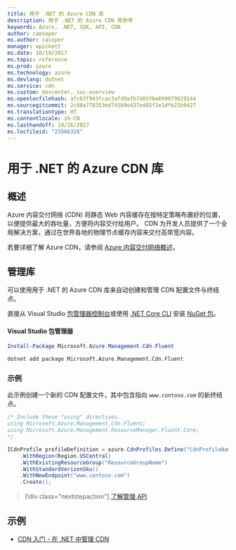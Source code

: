 ```yaml
---
title: 用于 .NET 的 Azure CDN 库
description: 用于 .NET 的 Azure CDN 库参考
keywords: Azure, .NET, SDK, API, CDN
author: camsoper
ms.author: casoper
manager: wpickett
ms.date: 10/19/2017
ms.topic: reference
ms.prod: azure
ms.technology: azure
ms.devlang: dotnet
ms.service: cdn
ms.custom: devcenter, svc-overview
ms.openlocfilehash: afc63f943fcac3afd9afb7d85f6e699079829244
ms.sourcegitcommit: 2c08a778353ed743b9e437ed85f2e1dfb21b9427
ms.translationtype: HT
ms.contentlocale: zh-CN
ms.lasthandoff: 10/26/2017
ms.locfileid: "23566328"
---
```

# <a name="azure-cdn-libraries-for-net"></a>用于 .NET 的 Azure CDN 库

## <a name="overview"></a>概述

Azure 内容交付网络 (CDN) 将静态 Web 内容缓存在按特定策略布置好的位置，以便提供最大的吞吐量，方便将内容交付给用户。 CDN 为开发人员提供了一个全局解决方案，通过在世界各地的物理节点缓存内容来交付高带宽内容。

若要详细了解 Azure CDN，请参阅 [Azure 内容交付网络概述](https://docs.microsoft.com/azure/cdn/cdn-overview)。


## <a name="management-library"></a>管理库

可以使用用于 .NET 的 Azure CDN 库来自动创建和管理 CDN 配置文件与终结点。 

直接从 Visual Studio [包管理器控制台][PackageManager]或使用 [.NET Core CLI][DotNetCLI] 安装 [NuGet 包](https://www.nuget.org/packages/Microsoft.Azure.Management.Cdn.Fluent)。

#### <a name="visual-studio-package-manager"></a>Visual Studio 包管理器

```powershell
Install-Package Microsoft.Azure.Management.Cdn.Fluent
```

```bash
dotnet add package Microsoft.Azure.Management.Cdn.Fluent
```

### <a name="example"></a>示例

此示例创建一个新的 CDN 配置文件，其中包含指向 `www.contoso.com` 的新终结点。

```csharp
/* Include these "using" directives.
using Microsoft.Azure.Management.Cdn.Fluent;
using Microsoft.Azure.Management.ResourceManager.Fluent.Core;
*/

ICdnProfile profileDefinition = azure.CdnProfiles.Define("CdnProfileName")
    .WithRegion(Region.USCentral)
    .WithExistingResourceGroup("ResourceGroupName")
    .WithStandardVerizonSku()
    .WithNewEndpoint("www.contoso.com")
    .Create();

```

> [!div class="nextstepaction"]
> [了解管理 API](/dotnet/api/overview/azure/cdn/management)


## <a name="samples"></a>示例

* [CDN 入门 - 在 .NET 中管理 CDN](https://github.com/Azure-Samples/cdn-dotnet-manage-cdn)

[PackageManager]: https://docs.microsoft.com/nuget/tools/package-manager-console
[DotNetCLI]: https://docs.microsoft.com/dotnet/core/tools/dotnet-add-package
